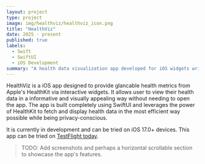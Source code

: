 ```yaml
---
layout: project
type: project
image: img/healthviz/healthviz_icon.png
title: "HealthViz"
date: 2025 - present
published: true
labels:
  - Swift
  - SwiftUI
  - iOS Development
summary: "A health data visualization app developed for iOS widgets written completely in Swift/SwiftUI. Privacy sensitive and uses HealthKit to fetch health data."
---
```


HealthViz is a iOS app designed to provide glancable health metrics from Apple's HealthKit via interactive widgets. It allows user to view their health data in a informative and visually appealing way without needing to open the app. The app is built completely using SwiftUI and leverages the power of HealthKit to fetch and display health data in the most efficient way possible while being privacy-conscious.

It is currently in development and can be tried on iOS 17.0+ devices. This app can be tried on [TestFlight today](https://testflight.apple.com/join/qQNE1ehH).

> TODO: Add screenshots and perhaps a horizontal scrollable section to showcase the app's features.
